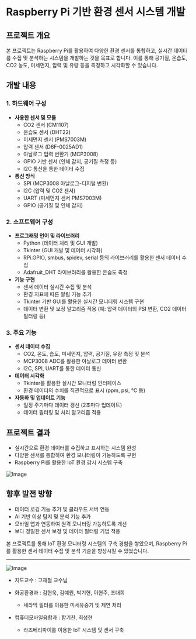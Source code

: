 # Raspberry Pi 기반 환경 센서 시스템 개발

## 프로젝트 개요

본 프로젝트는 Raspberry Pi를 활용하여 다양한 환경 센서를 통합하고, 실시간 데이터를 수집 및 분석하는 시스템을 개발하는 것을 목표로 합니다. 이를 통해 공기질, 온습도, CO2 농도, 미세먼지, 압력 및 유량 등을 측정하고 시각화할 수 있습니다.


## 개발 내용

### 1. 하드웨어 구성

- **사용한 센서 및 모듈**
    - CO2 센서 (CM1107)
    - 온습도 센서 (DHT22)
    - 미세먼지 센서 (PMS7003M)
    - 압력 센서 (D6F-0025AD1)
    - 아날로그 입력 변환기 (MCP3008)
    - GPIO 기반 센서 (인체 감지, 공기질 측정 등)
    - I2C 통신을 통한 데이터 수집
- **통신 방식**
    - SPI (MCP3008 아날로그-디지털 변환)
    - I2C (압력 및 CO2 센서)
    - UART (미세먼지 센서 PMS7003M)
    - GPIO (공기질 및 인체 감지)


### 2. 소프트웨어 구성

- **프로그래밍 언어 및 라이브러리**
    - Python (데이터 처리 및 GUI 개발)
    - Tkinter (GUI 개발 및 데이터 시각화)
    - RPi.GPIO, smbus, spidev, serial 등의 라이브러리를 활용한 센서 데이터 수집
    - Adafruit_DHT 라이브러리를 활용한 온습도 측정
- **기능 구현**
    - 센서 데이터 실시간 수집 및 분석
    - 환경 지표에 따른 알림 기능 추가
    - Tkinter 기반 GUI를 활용한 실시간 모니터링 시스템 구현
    - 데이터 변환 및 보정 알고리즘 적용 (예: 압력 데이터의 PSI 변환, CO2 데이터 필터링 등)


### 3. 주요 기능

- **센서 데이터 수집**
    - CO2, 온도, 습도, 미세먼지, 압력, 공기질, 유량 측정 및 분석
    - MCP3008 ADC를 활용한 아날로그 데이터 변환
    - I2C, SPI, UART를 통한 데이터 통신
- **데이터 시각화**
    - Tkinter를 활용한 실시간 모니터링 인터페이스
    - 환경 데이터의 수치를 직관적으로 표시 (ppm, psi, ℃ 등)
- **자동화 및 업데이트 기능**
    - 일정 주기마다 데이터 갱신 (2초마다 업데이트)
    - 데이터 필터링 및 처리 알고리즘 적용


## 프로젝트 결과

- 실시간으로 환경 데이터를 수집하고 표시하는 시스템 완성
- 다양한 센서를 통합하여 환경 모니터링이 가능하도록 구현
- Raspberry Pi를 활용한 IoT 환경 감시 시스템 구축


![Image](https://github.com/user-attachments/assets/cddc25dd-5a15-414b-9d02-1006b3293a04)


## 향후 발전 방향

- 데이터 로깅 기능 추가 및 클라우드 서버 연동
- AI 기반 이상 탐지 및 분석 기능 추가
- 모바일 앱과 연동하여 원격 모니터링 가능하도록 개선
- 보다 정밀한 센서 보정 및 데이터 필터링 기법 적용


본 프로젝트를 통해 IoT 환경 모니터링 시스템의 구축 경험을 쌓았으며, Raspberry Pi를 활용한 센서 데이터 수집 및 분석 기술을 향상시킬 수 있었습니다.

---

![Image](https://github.com/user-attachments/assets/75a492db-deb3-4255-b750-1730d8452b42)

- 지도교수 : 고재철 교수님

- 화공환경과 : 김현욱, 김예원, 박기현, 이현주, 조대희
    - 세라믹 필터를 이용한 미세유증기 및 제연 처리

- 컴퓨터모바일융합과 : 함기찬, 최성현
    - 라즈베리파이를 이용한 IoT 시스템 및 센서 구축


